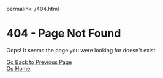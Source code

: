 permalink: /404.html

# 404 - Page Not Found

Oops! It seems the page you were looking for doesn't exist.

[Go Back to Previous Page](javascript:history.back())  
[Go Home](Ravis-World.github.io)

